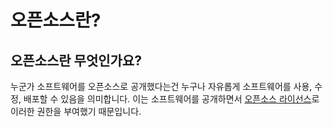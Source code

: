 # 오픈소스란?

## 오픈소스란 무엇인가요?

누군가 소프트웨어를 오픈소스로 공개했다는건 누구나 자유롭게 소프트웨어를 사용, 수정, 배포할 수 있음을 의미합니다. 이는 소프트웨어를 공개하면서 [오픈소스 라이선스](https://opensource.org/licenses)로 이러한 권한을 부여했기 때문입니다. 


